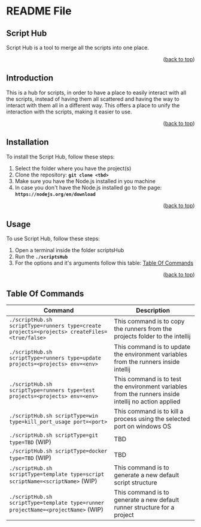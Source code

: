 
# **README File**

<a id="readme-top"></a>

## **Script Hub**

Script Hub is a tool to merge all the scripts into one place.

<p style="text-align:right;">(<a href="#readme-top">back to top</a>)</p>

## **Introduction**

This is a hub for scripts, in order to have a place to easily interact with all the scripts,
instead of having them all scattered and having the way to interact with them all in a different way.
This offers a place to unify the interaction with the scripts, making it easier to use.

<p style="text-align:right;">(<a href="#readme-top">back to top</a>)</p>

## **Installation**

To install the Script Hub, follow these steps:

1. Select the folder where you have the project(s)
2. Clone the repository: **`git clone <tbd>`**
3. Make sure you have the Node.js installed in you machine
4. In case you don't have the Node.js installed go to the page: **`https://nodejs.org/en/download`**

<p style="text-align:right;">(<a href="#readme-top">back to top</a>)</p>

## **Usage**

To use Script Hub, follow these steps:

1. Open a terminal inside the folder scriptsHub
2. Run the **`./scriptsHub`**
3. For the options and it's arguments follow this table: [Table Of Commands](#usage-table)

<p style="text-align:right;">(<a href="#readme-top">back to top</a>)</p>

## **Table Of Commands**

| Command                                                                                      | Description                                                                                                         |
|----------------------------------------------------------------------------------------------|---------------------------------------------------------------------------------------------------------------------|
| `./scriptHub.sh scriptType=runners type=create projects=<projects> createFiles=<true/false>` | This command is to copy the runners from the projects folder to the intellij                                        |
| `./scriptHub.sh scriptType=runners type=update projects=<projects> env=<env>`                | This command is to update the environment variables from the runners inside intellij                                |
| `./scriptHub.sh scriptType=runners type=test projects=<projects> env=<env>`                  | This command is to test the environment variables from the runners inside intellij no action applied                |
| `./scriptHub.sh scriptType=win type=kill_port_usage port=<port>`                             | This command is to kill a process using the selected port on windows OS                                             |
| `./scriptHub.sh scriptType=git type=TBD`            (WIP)                                    | TBD                                                                                                                 |
| `./scriptHub.sh scriptType=docker type=TBD`         (WIP)                                    | TBD                                                                                                                 |
| `./scriptHub.sh scriptType=template type=script scriptName=<scriptName>`    (WIP)            | This command is to generate a new default script structure                                                          |
| `./scriptHub.sh scriptType=template type=runner projectName=<projectName>`    (WIP)          | This command is to generate a new default runner structure for a project                                            |
